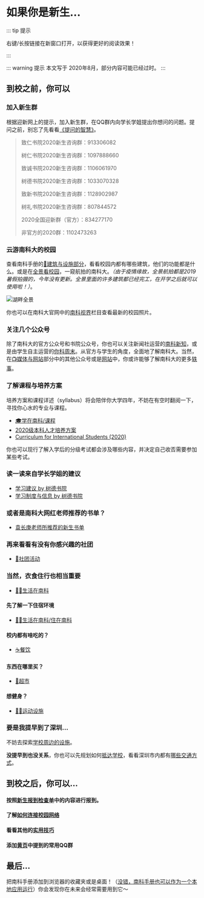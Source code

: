 # 如果你是新生...

::: tip 提示

右键/长按链接在新窗口打开，以获得更好的阅读效果！

:::

::: warning 提示
本文写于 2020年8月，部分内容可能已经过时。
:::


## 到校之前，你可以

### 加入新生群

根据迎新网上的提示，加入新生群，在QQ群内向学长学姐提出你想问的问题。提问之前，别忘了先看看[《提问的智慧》](https://github.com/ryanhanwu/How-To-Ask-Questions-The-Smart-Way/blob/master/README-zh_CN.md)。

> 致仁书院2020新生咨询群：913306082
>
> 树仁书院2020新生咨询群：1097888660
>
> 致诚书院2020新生咨询群：1106061970
>
> 树德书院2020新生咨询群：1033070328
>
> 致新书院2020新生咨询群：1128902987
>
> 树礼书院2020新生咨询群：807844572
>
> 2020全国迎新群（官方）：834277170
>
> 非官方的2020群：1102473263


### 云游南科大的校园

查看南科手册的[🏫建筑与设施部分](/facility/)，看看校园内都有哪些建筑，他们的功能都是什么。或是在[全景看校园](/facility/#全景看校园)，一窥航拍的南科大。*（由于疫情缘故，全景航拍都是2019暑假拍摄的，今年没有更新。全景里面的许多建筑都已经完工，在开学之后就可以使用啦！）*。

![湖畔全景](https://cdn.jsdelivr.net/gh/sustc/sustech-online-ng@master/docs/facility/campus-pano.jpg)

你也可以在南科大官网中的[南科视界](https://www.sustech.edu.cn/zh/gallery.html)栏目查看最新的校园照片。

### 关注几个公众号<Badge text="Recommend" type="tip"/>

除了南科大的官方公众号和书院公众号，你也可以关注新闻社运营的[南科新知](/media/#学生组织与社团)，或是由学生自主运营的[你科周末](/media/#微信公众号)。从官方与学生的角度，全面地了解南科大。当然，在[📺媒体与网站](/media/#📺媒体与网站)部分中的其他公众号或是[网站](https://suste.ch/)中，你或许能够了解南科大的更多[轶事](https://sustc.wiki/%E7%89%B9%E6%AE%8A:%E6%89%80%E6%9C%89%E9%A1%B5%E9%9D%A2?from=&to=&namespace=0&hideredirects=1)。

### 了解课程与培养方案

培养方案和课程详述（syllabus）将会陪伴你大学四年，不妨在有空时翻阅一下，寻找你心水的专业与课程。

- [🎓学在南科/课程](/study/by-shude-college/advice-on-study.md#入学考试的建议)
- [2020级本科人才培养方案](https://assets.sustech.online/documents/本科人才培养方案/2020级本科人才培养方案/)
- [Curriculum for International Students (2020)](https://assets.sustech.online/documents/curriculum_for_international_students/2020/)

你也可以现行了解入学后的分级考试都会涉及哪些内容，并决定自己收否需要参加某些考试。

### 读一读来自学长学姐的建议

- [学习建议 by 树德书院](/study/by-shude-college/advice-on-study.md)
- [学习制度与信息 by 树德书院](/study/by-shude-college/info-on-study.md)

### 或者是南科大网红老师推荐的书单？

- [袁长庚老师所推荐的新生书单](/study/book-list-by-prof-yuan/2018/)

### 再来看看有没有你感兴趣的社团

- [🎡社团活动](/organizations/#社团)

### 当然，衣食住行也相当重要

- [👨‍🎓生活在南科](/life/)

#### 先了解一下住宿环境

- [👨‍🎓生活在南科/住在南科](/life/dormitory/)

#### 校内都有啥吃的？

- [☕️餐饮](/life/catering/)

#### 东西在哪里买？

- [🏪超市](/life/#超市)

#### 想健身？

- [🏊‍♀️运动设施](/life/sports-facility/)

### 要是我提早到了深圳...

不妨去探索[学校周边的设施](/surroundings/)。

**没提早到也没关系**，你也可以先规划如何[抵达学校](/transport/#🗺抵达南方科技大学)，看看深圳市内都有[哪些交通方式](/transport/#市内交通)。

## 到校之后，你可以...

#### 按照[新生报到检查单](/life/freshman-register)中的内容进行报到。

#### 了解[如何连接校园网络](/service/network/)

#### 看看其他的[实用技巧](/service/)

#### 添加[黄页](/contact/)中提到的常用QQ群

## 最后...

把南科手册添加到浏览器的收藏夹或是桌面！（[没错，南科手册也可以作为一个本地应用运行](/site-help/)）你会发现你在未来会经常需要用到它～
